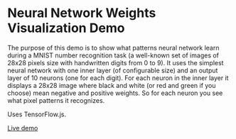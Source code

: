 # Neural Network Weights Visualization Demo
The purpose of this demo is to show what patterns neural network learn during a MNIST number recognition task
(a well-known set of images of 28x28 pixels size with handwritten digits from 0 to 9).
It uses the simplest neural network with one inner layer (of configurable size) and an output layer of 10 neurons (one for each digit).
For each neuron in the inner layer it displays a 28x28 image where black and white (or red and green if you choose) mean negative and positive weights.
So for each neuron you see what pixel patterns it recognizes.

Uses TensorFlow.js.

[Live demo](http://mnist-patterns.my.to/)